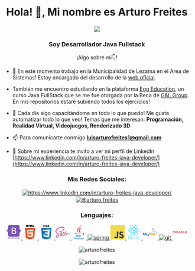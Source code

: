 <h1 align="center">Hola! 👋, Mi nombre es Arturo Freites</h1>


<p align="center" width="300">
   <img align="center" width="200" src="https://i.ibb.co/dJhSmz2/profile-2.png" />
   <h3 align="center">Soy Desarrollador Java Fullstack</h3>
</p>

<p align="center">¡Algo sobre mi👇!</p>

- 🔭 En este momento trabajo en la Municipalidad de Lezama en el Area de Sistemas! Estoy encargado del desarrollo de la [web oficial](www.lezama.gov.ar).
- También me encuentro estudiando en la plataforma [Egg Education](www.eggcooperation.com/ar), un curso Java FullStack que se me fue otorgada por la Beca de [G&L Group](www.gylgroup.com). En mis repositorios estaré subiendo todos los  ejercicios!

- 🌱 Cada día sigo capacitándome en todo lo que puedo! Me gusta automatizar todo lo que veo! Temas que me interesan: **Programación, Realidad Virtual, Videojuegos, Renderizado 3D**

- 📫 Para comunicarte conmigo **luisarturofreites1@gmail.com**

- 📄 Sobre mi experiencia te invito a ver mi perfil de LinkedIn [https://www.linkedin.com/in/arturo-freites-java-developer/](https://www.linkedin.com/in/arturo-freites-java-developer/)

<h3 align="center">Mis Redes Sociales:</h3>
<p align="center">
<a href="https://linkedin.com/in/https://www.linkedin.com/in/arturo-freites-java-developer/" target="blank"><img align="center" src="https://raw.githubusercontent.com/rahuldkjain/github-profile-readme-generator/master/src/images/icons/Social/linked-in-alt.svg" alt="https://www.linkedin.com/in/arturo-freites-java-developer/" height="30" width="40" /></a>
<a href="https://instagram.com/@arturo.freites" target="blank"><img align="center" src="https://raw.githubusercontent.com/rahuldkjain/github-profile-readme-generator/master/src/images/icons/Social/instagram.svg" alt="@arturo.freites" height="30" width="40" /></a>
</p>

<h3 align="center">Lenguajes:</h3>
<p align="center">
<a href="https://getbootstrap.com" target="_blank" rel="noreferrer"> <img src="https://raw.githubusercontent.com/devicons/devicon/master/icons/bootstrap/bootstrap-plain-wordmark.svg" alt="bootstrap" width="40" height="40"/> </a><a href="https://www.w3.org/html/" target="_blank" rel="noreferrer"> <img src="https://raw.githubusercontent.com/devicons/devicon/master/icons/html5/html5-original-wordmark.svg" alt="html5" width="40" height="40"/> </a> <a href="https://www.w3schools.com/css/" target="_blank" rel="noreferrer"> <img src="https://raw.githubusercontent.com/devicons/devicon/master/icons/css3/css3-original-wordmark.svg" alt="css3" width="40" height="40"/> </a><a href="https://sass-lang.com" target="_blank" rel="noreferrer"> <img src="https://raw.githubusercontent.com/devicons/devicon/master/icons/sass/sass-original.svg" alt="sass" width="40" height="40"/> </a><a href="https://www.java.com" target="_blank" rel="noreferrer"> <img src="https://raw.githubusercontent.com/devicons/devicon/master/icons/java/java-original.svg" alt="java" width="40" height="40"/> </a><a href="https://spring.io/" target="_blank" rel="noreferrer"> <img src="https://www.vectorlogo.zone/logos/springio/springio-icon.svg" alt="spring" width="40" height="40"/> </a> <a href="https://developer.mozilla.org/en-US/docs/Web/JavaScript" target="_blank" rel="noreferrer"> <img src="https://raw.githubusercontent.com/devicons/devicon/master/icons/javascript/javascript-original.svg" alt="javascript" width="40" height="40"/> </a><a href="https://reactjs.org/" target="_blank" rel="noreferrer"> <img src="https://raw.githubusercontent.com/devicons/devicon/master/icons/react/react-original-wordmark.svg" alt="react" width="40" height="40"/> </a> <a href="https://www.mysql.com/" target="_blank" rel="noreferrer"> <img src="https://raw.githubusercontent.com/devicons/devicon/master/icons/mysql/mysql-original-wordmark.svg" alt="mysql" width="40" height="40"/> </a><a href="https://git-scm.com/" target="_blank" rel="noreferrer"> <img src="https://www.vectorlogo.zone/logos/git-scm/git-scm-icon.svg" alt="git" width="40" height="40"/> </a><a href="https://www.oracle.com/" target="_blank" rel="noreferrer"> <img src="https://raw.githubusercontent.com/devicons/devicon/master/icons/oracle/oracle-original.svg" alt="oracle" width="40" height="40"/> </a>
</p>

<p align="center"><img align="center" src="https://github-readme-stats.vercel.app/api/top-langs?username=arturofreites&show_icons=true&locale=en&layout=compact" alt="arturofreites" /></p>

<p align="center"><img align="center" src="https://github-readme-streak-stats.herokuapp.com/?user=arturofreites&" alt="arturofreites" /></p>
